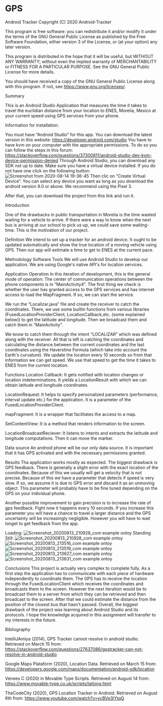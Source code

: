 # GPS

  Android Tracker
  Copyright (C) 2020 Android-Tracker

  This program is free software: you can redistribute it and/or modify
  it under the terms of the GNU General Public License as published by
  the Free Software Foundation, either version 3 of the License, or
  (at your option) any later version.

  This program is distributed in the hope that it will be useful,
  but WITHOUT ANY WARRANTY; without even the implied warranty of
  MERCHANTABILITY or FITNESS FOR A PARTICULAR PURPOSE.  See the
  GNU General Public License for more details.

  You should have received a copy of the GNU General Public License
  along with this program.  If not, see <https://www.gnu.org/licenses/>.


Summary

This is an Android Studio Application that measures the time it takes to travel the euclidian distance from your location to ENES, Morelia, Mexico at your current speed using GPS services from your phone.

Information for installation:

You must have “Android Studio” for this app. You can download the latest version in this website:
https://developer.android.com/studio
You have to have kvm on your computer with the appropriate permissions. To do so you can follow the steps in this forum:
https://stackoverflow.com/questions/37300811/android-studio-dev-kvm-device-permission-denied
Through Android Studio, you can download any SDK not up to date.
Make sure you have a virtual device installed. If you do not have one click on the following button:
![Screenshot from 2020-08-14 19-36-45](https://user-images.githubusercontent.com/54119843/90303414-69737100-de73-11ea-9cad-90ab933b1142.png)
Then clic on “Create Virtual Device”. You can select any device you want as long as you download the android version 9.0 or above. We recommend using the Pixel 3.

After that, you can download the project from this link and run it. 

Introduction

One of the drawbacks in public transportation in Morelia is the time wasted waiting for a vehicle to arrive. If there were a way to know when the next bus is arriving at our school to pick us up, we could save some waiting-time. This is the motivation of our project.

Definition
We intend to set up a tracker for an android device. It ought to be updated automatically and show the true location of a moving vehicle using GPS. Then our app will estimate a time to get to ENES at the current pace.

Methodology
Software Tools
We will use Android Studio to develop our application. We are using Google's native API's for location services.

Application Operation
In this iteration of development, this is the general mode of operation:
The center of communication operations between the phone components is in “MainActivity4”. The first thing we check is whether the user has granted access to the GPS services and has internet access to load the MapFragment. If so, we can start the service.

We run the  “Localizar.java” file and create the receiver to catch the coordinates. There, we use some builtin functions from various libraries (FusedLocationProviderClient, LocationCallback,etc. (some explained below)) to get the latitude and longitude. Then we broadcast them and catch them in “MainActivity”.

We know to catch them through the intent “LOCALIZAR” which was defined along with the receiver. All that is left is catching the coordinates and calculating the distance between the current coordinates and the last coordinates using the  Haverstine Formula (which take into account the Earth's curvature). We update the location every 10 seconds so from that information we can get speed. We use that speed to get the time it takes to ENES from the current location.

Functions
Location Callback: It gets notified with location changes or location indeterminations. It yields a LocationResult with which we can obtain latitude and longitude coordinates.

LocationRequest: It helps to specify personalized parameters (performance, interval update etc.) for the application. It is a parameter of the FusedLocationProviderClient.

mapFragment: It is a wrapper that facilitates the access to a map.

SetContentView: It is a method that renders information to the screen.

LocationBroadcastReciever: It listens to intents and extracts the latitude and longitude computations. Then it can move the marker.


Data source
An android phone will be our only data source. It is important that it has GPS activated and with the necessary permissions granted.


Results
Tha application works mostly as expected. The biggest drawback is GPS feedback. There is generally a slight error with the exact location of the coordinates. Because of this we usually will get a velocity that is not precise. Because of this we have a parameter that detects if speed is very slow. If so, we assume it is due to GPS error and discard it as an unmoving object. This parameter will probably have to be fine tuned depending on the GPS on your individual phone. 

Another possible improvement to gain precision is to increase the rate of gps feedback. Fight now it happens every 10 seconds. If you increase this parameter you will have a chance to travel a larger distance and the GPS uncertainty will be increasingly negligible. However you will have to wait longet to get feedback from the app.

Loading:
![Screenshot_20200813_210928_com example ontoy](https://user-images.githubusercontent.com/54119843/90303448-a9d2ef00-de73-11ea-9110-4119a5326936.jpg)
Standing Still:
![Screenshot_20200813_210928_com example ontoy](https://user-images.githubusercontent.com/54119843/90303448-a9d2ef00-de73-11ea-9110-4119a5326936.jpg)
![Screenshot_20200813_213516_com example ontoy](https://user-images.githubusercontent.com/54119843/90303457-beaf8280-de73-11ea-9da2-61fea7fe87bb.jpg)
![Screenshot_20200813_213519_com example ontoy](https://user-images.githubusercontent.com/54119843/90303460-c4a56380-de73-11ea-80f5-cd4d3ec101f5.jpg)
![Screenshot_20200813_213627_com example ontoy](https://user-images.githubusercontent.com/54119843/90303462-ce2ecb80-de73-11ea-8661-e85ef08d11c8.jpg)
![Screenshot_20200813_213631_com example ontoy](https://user-images.githubusercontent.com/54119843/90303463-cff88f00-de73-11ea-9571-81024db2c16f.jpg)



Conclusions
This project is actually very complex to complete fully. As a first step the application has to communicate with each piece of hardware independently to coordinate them. The GPS has to receive the location through the FusedLocationClient which receives the coordinates and broadcasts them to the screen. However the next iteration would be to broadcast them to a server from which they can be retrieved and then broadcast to the screen. After that we could estimate the distance from the position of the closest bus that hasn't passed. Overall, the biggest drawback of the project was learning about Android Studio and its protocols. I hope the knowledge acquired in this assignment will transfer to my interests in the future.

Bibliography

IntelliJAmiya (2014), GPS Tracker cannot resolve in android studio. Retrieved on March 15 from: https://stackoverflow.com/questions/27637086/gpstracker-can-not-resolve-in-android-studio

Google Maps Plataform (2020), Location Data. Retrieved on March 15 from: https://developers.google.com/maps/documentation/android-sdk/location

Venees C (2020) in Movable Type Scripts. Retrieved on August 14 from: https://www.movable-type.co.uk/scripts/latlong.html

TheCodeCity (2020), GPS Location Tracker in Android. Retrieved on August 6th from:
https://www.youtube.com/watch?v=ycBVe3iYtqQ
